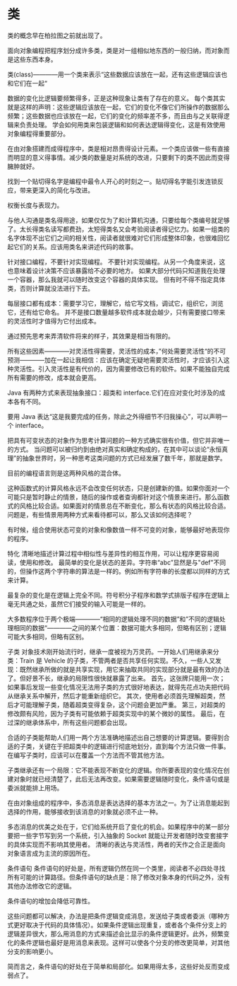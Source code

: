 # 类

类的概念早在柏拉图之前就出现了。

面向对象编程把程序划分成许多类，类是对一组相似地东西的一般归纳，而对象而是这些东西本身。

类(class)————用一个类来表示“这些数据应该放在一起，还有这些逻辑应该也和它们在一起“

数据的变化比逻辑要频繁得多，正是这种现象让类有了存在的意义。
每个类其实就是这样的声明：这些逻辑应该放在一起，它们的变化不像它们所操作的数据那么频繁；这些数据也应该放在一起，它们的变化的频率差不多，而且由与之关联得逻辑来负责处理。
学会如何用类来包装逻辑和如何表达逻辑得变化，这是有效使用对象编程得重要部分。

在由对象搭建而成得程序中，类是相对昂贵得设计元素。一个类应该做一些有直接而明显的意义得事情。减少类的数量是对系统的改进，只要剩下的类不因此而变得臃肿就好。

找到一个贴切得名字是编程中最令人开心的时刻之一。贴切得名字能引发连锁反应，带来更深入的简化与改进。

权衡长度与表现力。

与他人沟通是类名得用途，如果仅仅为了和计算机沟通，只要给每个类编号就足够了。太长得类名读写都费劲，太短得类名又会考验阅读者得记忆力。如果一组类的名字体现不出它们之间的相关性，阅读者就很难对它们形成整体印象，也很难回忆起它们的关系。应该用类名来讲述代码的故事。

针对接口编程，不要针对实现编程。
不要针对实现编程。从另一个角度来说，这也意味着设计决策不应该暴露给不必要的地方。
如果大部分代码只知道我在处理一个容器，那么我就可以随时改变这个容器的具体实现。
但有时不得不指定具体类，否则计算就没法进行下去。

每层接口都有成本：需要学习它，理解它，给它写文档，调试它，组织它，浏览它，还有给它命名。
并不是接口数量越多软件成本就会越少，只有需要接口带来的灵活性时才值得为它付出成本。

通过预先思考来弄清软件将来的样子，其效果是相当有限的。

所有这些因素————对灵活性得需要，灵活性的成本，”何处需要灵活性“的不可预测————加在一起让我相信：应该在确定无疑地需要灵活性时，才应该引入这种灵活性。引入灵活性是有代价的，因为需要修改已有的软件。如果不能独自完成所有需要的修改，成本就会更高。

Java 有两种方式来表现抽象接口：超类和 interface.它们在应对变化时涉及的成本各有不同。

要用 Java 表达“这是我要完成的任务，除此之外得细节不归我操心”，可以声明一个 interface。

把具有可变状态的对象作为思考计算问题的一种方式确实很有价值，但它并非唯一的方式。
当问题可以被归约到由绝对真实和确定构成的，在其中可以谈论“永恒真理”的抽象世界时，另一种思考这类问题的方式已经发展了数千年，那就是数学。

目前的编程语言则是这两种风格的混合体。

这种函数式的计算风格永远不会改变任何状态，只是创建新的值。如果你面对一个可能只是暂时静止的情景，随后的操作或者查询都针对这个情景来进行。那么函数式的风格比较合适。如果面对的情景总在不断变化，那么有状态的风格比较合适。问题是，有些情景用两种方式来看待都可以，那么又该如何选择呢？

有时候，组合使用状态可变的对象和像数值一样不可变的对象，能够最好地表现你的程序。

特化
清晰地描述计算过程中相似性与差异性的相互作用，可以让程序更容易阅读，使用和修改。
最简单的变化是状态的差异。字符串“abc”显然是与"def"不同的，但操作这两个字符串的算法是一样的。例如所有字符串的长度都以同样的方式来计算。

最复杂的变化是在逻辑上完全不同。符号积分子程序和数学式排版子程序在逻辑上毫无共通之处，虽然它们接受的输入可能是一样的。

大多数程序位于两个极端————“相同的逻辑处理不同的数据”和”不同的逻辑处理相同的数据“————之间的某个位置：数据可能大多相同，但略有区别；逻辑可能大多相同，但略有区别。

子类
对象技术刚开始流行时，继承一度被视为万灵药。一开始人们用继承来分类：Train 是 Vehicle 的子类，不管两者是否共享任何实现。不久，一些人又发现：既然继承所做的就是共享实现，用它来抽取共同的实现部分就是最有效的办法了。但好景不长，继承的局限性很快就暴露了出来。
首先，这张牌只能用一次；如果事后发现一些变化情况无法用子类的方式很好地表达，就得先花点功夫把代码从继承关系中解开，然后才能重新组织它。
其次，使用者必须首先理解超类，然后才可能理解子类，随着超类变得复杂，这个问题会更加严重。
第三，对超类的修改颇有风险，因为子类有可能依赖于超类实现中的某个微妙的属性。
最后，在过深的继承体系中，所有这些问题都会出现。

合适的子类能帮助人们用一两个方法准确地描述出自己想要的计算逻辑。要得到合适的子类，关键在于把超类中的逻辑进行彻底地划分，直到每个方法只做一件事。
在编写子类时，应该可以在覆盖一个方法而不管其他方法。

子类继承还有一个局限：它不能表现不断变化的逻辑。你所要表现的变化情况在创建对象时就已经清楚了，此后无法再改变。如果需要逻辑随时变化，条件语句或是委派就能排上用场。

在由对象组成的程序中，多态消息是表达选择的基本方法之一。为了让消息能起到选择的作用，能够接收到该消息的对象就必须不止一种。

多态消息的优美之处在于，它们给系统开启了变化的机会。如果程序中的某一部分要把一些字节写到另一个系统，引入抽象的 Socket 就能让开发者随时改变套接字的具体实现而不影响其使用者。
清晰的表达与灵活性，两者的天作之合正是面向对象语言成为主流的原因所在。

条件语句
条件语句的好处是，所有逻辑仍然在同一个类里，阅读者不必四处寻找所有可能的计算路径。但条件语句的缺点是：除了修改对象本身的代码之外，没有其他办法修改它的逻辑。

条件语句的增加会降低可靠性。

这些问题都可以解决，办法是把条件逻辑变成消息，发送给子类或者委派（哪种方式更好取决于代码的具体情况）。如果条件逻辑出现重复，或者各个条件分支上的逻辑差异很大，那么用消息的方式来描述会比显示的条件逻辑更好。此外，频繁变化的条件逻辑也最好是用消息来表现。这样可以使各个分支的修改更简单，对其他分支的影响更小。

简而言之，条件语句的好处在于简单和局部化。如果用得太多，这些好处反而变成弱点了。
